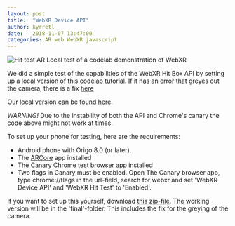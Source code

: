 ```yaml
---
layout: post
title:  "WebXR Device API"
author: kyrretl
date:   2018-11-07 13:47:00
categories: AR web WebXR javascript
---
```


![Hit test AR](https://codelabs.developers.google.com/codelabs/ar-with-webxr/img/2f7b8cc5a8fb9b35.png "Hit test AR")
Local test of a codelab demonstration of WebXR
<!-- more -->

We did a simple test of the capabilities of the WebXR Hit Box API by setting up a local version of this [codelab tutorial](https://codelabs.developers.google.com/codelabs/ar-with-webxr/#0). If it has an error that greyes out the camera, there is a fix [here](https://github.com/googlecodelabs/ar-with-webxr/issues/8)

Our local version can be found [here](https://ub-www01.uio.no/prosjekter/ar/webxr/final/).

*WARNING!* Due to the instability of both the API and Chrome's canary the code above might not work at times.

To set up your phone for testing, here are the requirements:

* Android phone with Origo 8.0 (or later).
* The [ARCore](https://play.google.com/store/apps/details?id=com.google.ar.core&hl=no) app installed 
* The [Canary](https://play.google.com/store/apps/details?id=com.chrome.canary) Chrome test browser app installed
* Two flags in Canary must be enabled. Open The Canary browser app, type chrome://flags in the url-field, search for webxr and set 'WebXR Device API' and 'WebXR Hit Test' to 'Enabled'.

If you want to set up this yourself, download [this zip-file](https://scriptotek.github.io/ar-project/assets/webxr.zip). The working version will be in the 'final'-folder. This includes the fix for the greying of the camera.

